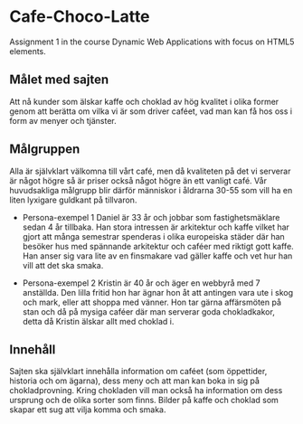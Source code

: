# Cafe-Choco-Latte
Assignment 1 in the course Dynamic Web Applications with focus on HTML5 elements.

## Målet med sajten
Att nå kunder som älskar kaffe och choklad av hög kvalitet i olika former genom att
berätta om vilka vi är som driver caféet, vad man kan få hos oss i form av menyer och
tjänster.

## Målgruppen
Alla är självklart välkomna till vårt café, men då kvaliteten på det vi serverar är något
högre så är priser också något högre än ett vanligt café. Vår huvudsakliga målgrupp
blir därför människor i åldrarna 30-55 som vill ha en liten lyxigare guldkant på
tillvaron.

* Persona-exempel 1
Daniel är 33 år och jobbar som fastighetsmäklare sedan 4 år tillbaka.
Han stora intressen är arkitektur och kaffe vilket har gjort att många
semestrar spenderas i olika europeiska städer där han besöker hus
med spännande arkitektur och caféer med riktigt gott kaffe. Han anser
sig vara lite av en finsmakare vad gäller kaffe och vet hur han vill att
det ska smaka.

* Persona-exempel 2
Kristin är 40 år och äger en webbyrå med 7 anställda. Den lilla
fritid hon har ägnar hon åt att antingen vara ute i skog och mark,
eller att shoppa med vänner. Hon tar gärna affärsmöten på stan och
då på mysiga caféer där man serverar goda chokladkakor, detta då
Kristin älskar allt med choklad i.

## Innehåll
Sajten ska självklart innehålla information om caféet (som öppettider, historia och om
ägarna), dess meny och att man kan boka in sig på chokladprovning. Kring chokladen
vill man också ha information om dess ursprung och de olika sorter som finns. Bilder
på kaffe och choklad som skapar ett sug att vilja komma och smaka. 
